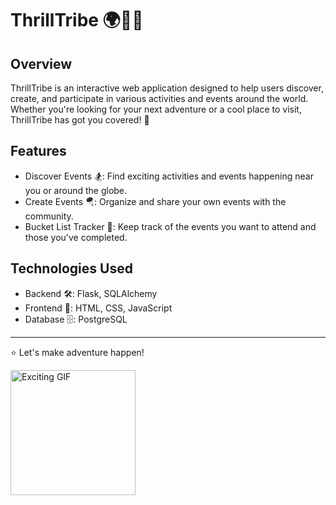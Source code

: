 # ThrillTribe 🌍🏄‍♀️

## Overview

ThrillTribe is an interactive web application designed to help users discover, create, and participate in various activities and events around the world. Whether you're looking for your next adventure or a cool place to visit, ThrillTribe has got you covered! 🌟 

## Features

- Discover Events 🏂: Find exciting activities and events happening near you or around the globe.
- Create Events 🪂: Organize and share your own events with the community.
- Bucket List Tracker 📝: Keep track of the events you want to attend and those you've completed.  

## Technologies Used

- Backend 🛠️: Flask, SQLAlchemy
- Frontend 🎨: HTML, CSS, JavaScript
- Database 🗄️: PostgreSQL

---

⭐️ Let's make adventure happen!

<a href="https://www.linkedin.com/in/ritagalkov/" target="_blank">
  <img src="https://i.giphy.com/media/v1.Y2lkPTc5MGI3NjExcGd4eTNzd2I2aTB2d242bjJqNDF1aHBmZnNsZ3JqZzF1cWtuNHQ3cSZlcD12MV9pbnRlcm5hbF9naWZfYnlfaWQmY3Q9cw/3D1TaQliHGTNsBrs9G/giphy.gif" alt="Exciting GIF" width="200"/>
</a>
